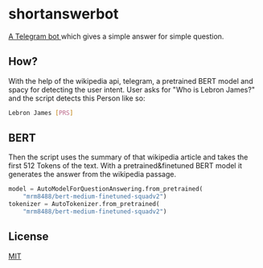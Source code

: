 # shortanswerbot

[A Telegram bot ](https://t.me/short_answer_bot) which gives a simple answer for simple question.

## How?

With the help of the wikipedia api, telegram, a pretrained BERT model and spacy for detecting the user intent. User asks for "Who is Lebron James?" and the script detects this Person like so:

```bash
Lebron James [PRS]
```

## BERT

Then the script uses the summary of that wikipedia article and takes the first 512 Tokens of the text. With a pretrained&finetuned BERT model it generates the answer from the wikipedia passage.

```python
model = AutoModelForQuestionAnswering.from_pretrained(
    "mrm8488/bert-medium-finetuned-squadv2")
tokenizer = AutoTokenizer.from_pretrained(
    "mrm8488/bert-medium-finetuned-squadv2")
```

## License
[MIT](https://choosealicense.com/licenses/mit/)
